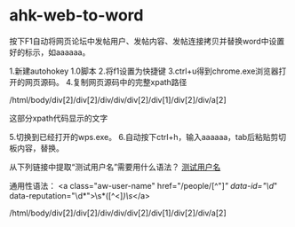 # ahk-web-to-word
按下F1自动将网页论坛中发帖用户、发帖内容、发帖连接拷贝并替换word中设置好的标示，如aaaaaa。


1.新建autohokey 1.0脚本
2.将f1设置为快捷键
3.ctrl+u得到chrome.exe浏览器打开的网页源码。
4.复制网页源码中的完整xpath路径

/html/body/div[2]/div[2]/div/div/div[2]/div[1]/div[2]/div/a[2]

这部分xpath代码显示的文字


5.切换到已经打开的wps.exe。
6.自动按下ctrl+h，输入aaaaaa，tab后粘贴剪切板内容，替换。


从下列链接中提取“测试用户名”需要用什么语法？
<a class="aw-user-name" href="/people/%E5%BE%B7%E6%89%8D%E5%85%BC%E5%A4%87%E4%B9%8B%E4%BA%BA" data-id="20297" data-reputation="18">
测试用户名 </a>

通用性语法：
<a class="aw-user-name" href="\/people\/[^"]*" data-id="\d*" data-reputation="\d*">\s*([^<]*)\s*<\/a>


/html/body/div[2]/div[2]/div/div/div[2]/div[1]/div[2]/div/a[2]